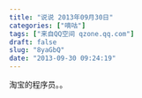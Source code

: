 ```yaml
---
title: "说说 2013年09月30日"
categories: ["嘀咕"]
tags: ["来自QQ空间 qzone.qq.com"]
draft: false
slug: "8yaGbQ"
date: "2013-09-30 09:24:19"
---
```


淘宝的程序员。。
